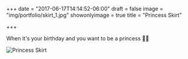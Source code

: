 +++
date = "2017-06-17T14:14:52-06:00"
draft = false
image = "img/portfolio/skirt_1.jpg"
showonlyimage = true
title = "Princess Skirt"

+++

When it's your birthday and you want to be a princess 👸🏼

![Princess Skirt](/img/portfolio/skirt_1.jpg)
